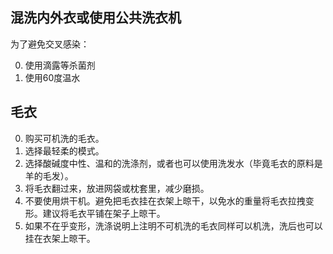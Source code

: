 ## 混洗内外衣或使用公共洗衣机

为了避免交叉感染：

0. 使用滴露等杀菌剂
1. 使用60度温水

## 毛衣

0. 购买可机洗的毛衣。
1. 选择最轻柔的模式。
2. 选择酸碱度中性、温和的洗涤剂，或者也可以使用洗发水（毕竟毛衣的原料是羊的毛发）。
3. 将毛衣翻过来，放进网袋或枕套里，减少磨损。
4. 不要使用烘干机。避免把毛衣挂在衣架上晾干，以免水的重量将毛衣拉拽变形。建议将毛衣平铺在架子上晾干。
5. 如果不在乎变形，洗涤说明上注明不可机洗的毛衣同样可以机洗，洗后也可以挂在衣架上晾干。
